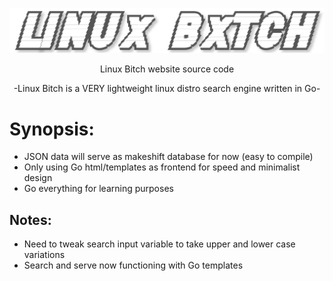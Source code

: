 ![](https://github.com/nickmancari/linux_bxtch/blob/master/images/Logo2.png)


<p align='center'> Linux Bitch website source code </p>

<p align='center'> -Linux Bitch is a VERY lightweight linux distro search engine written in Go- </p>

<p></p>

# Synopsis:
* JSON data will serve as makeshift database for now (easy to compile)
* Only using Go html/templates as frontend for speed and minimalist design
* Go everything for learning purposes

## Notes:
- Need to tweak search input variable to take upper and lower case variations
- Search and serve now functioning with Go templates
